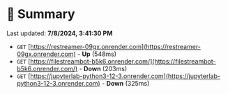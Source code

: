 # 📖 Summary
Last updated: **7/8/2024, 3:41:30 PM**

- `GET` [https://restreamer-09gx.onrender.com](https://restreamer-09gx.onrender.com) - **Up** (548ms)
- `GET` [https://filestreambot-b5k6.onrender.com/](https://filestreambot-b5k6.onrender.com/) - **Down** (203ms)
- `GET` [https://jupyterlab-python3-12-3.onrender.com](https://jupyterlab-python3-12-3.onrender.com) - **Down** (325ms)
